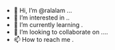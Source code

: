 - 👋 Hi, I’m @ralalam ...
- 👀 I’m interested in ..
- 🌱 I’m currently learning .
- 💞️ I’m looking to collaborate on ....
- 📫 How to reach me .

<!---
ralalam/ralalam is a ✨ special ✨ repository because its `README.md` (this file) appears on your GitHub profile.
You can click the Preview link to take a look at your changes.
--->
